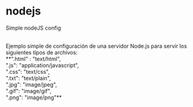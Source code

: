 nodejs
======

Simple nodeJS config

<br>
Ejemplo simple de configuración de una servidor Node.js para servir los siguientes tipos de archivos:</br>
**".html" : "text/html",</br>			
		".js": "application/javascript",</br> 
		".css": "text/css",</br>
		".txt": "text/plain",</br>
		".jpg": "image/jpeg",</br>
		".gif": "image/gif",</br>
		".png": "image/png"**
